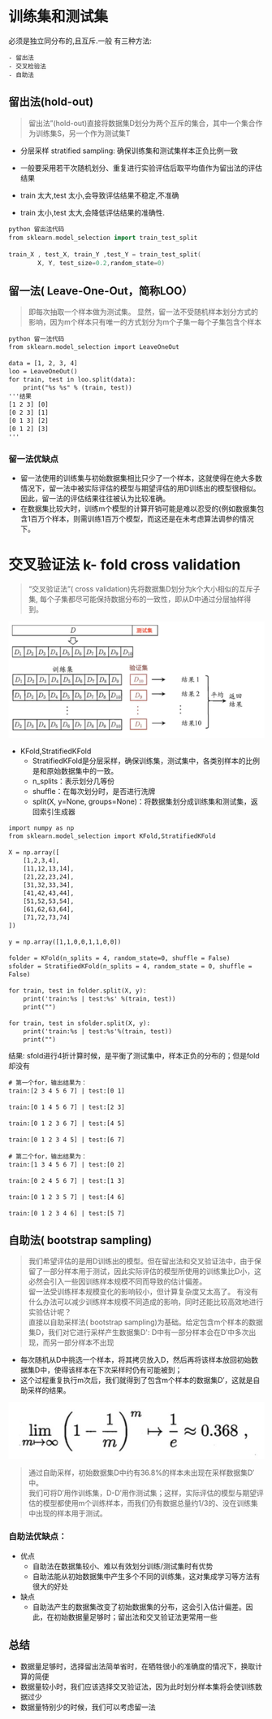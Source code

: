 # 训练集和测试集
必须是独立同分布的,且互斥.一般 有三种方法:

    - 留出法
    - 交叉检验法
    - 自助法
    
## 留出法(hold-out)
> 留出法”(hold-out)直接将数据集D划分为两个互斥的集合，其中一个集合作为训练集S，另一个作为测试集T

- 分层采样 stratified sampling: 确保训练集和测试集样本正负比例一致   
- 一般要采用若干次随机划分、重复进行实验评估后取平均值作为留出法的评估结果   

- train 太大,test 太小,会导致评估结果不稳定,不准确   
- train 太小,test 太大,会降低评估结果的准确性.   

```go
python 留出法代码
from sklearn.model_selection import train_test_split

train_X , test_X, train_Y ,test_Y = train_test_split(
        X, Y, test_size=0.2,random_state=0)
```

## 留一法( Leave-One-Out，简称LOO）

> 即每次抽取一个样本做为测试集。 
> 显然，留一法不受随机样本划分方式的影响，因为m个样本只有唯一的方式划分为m个子集一每个子集包含个样本

```
python 留一法代码
from sklearn.model_selection import LeaveOneOut

data = [1, 2, 3, 4]
loo = LeaveOneOut()
for train, test in loo.split(data):
    print("%s %s" % (train, test))
'''结果
[1 2 3] [0]
[0 2 3] [1]
[0 1 3] [2]
[0 1 2] [3]
'''
```

### 留一法优缺点
- 留一法使用的训练集与初始数据集相比只少了一个样本，这就使得在绝大多数情况下，留一法中被实际评估的模型与期望评估的用D训练出的模型很相似。因此，留一法的评估结果往往被认为比较准确。     
- 在数据集比较大时，训练m个模型的计算开销可能是难以忍受的(例如数据集包含1百万个样本，则需训练1百万个模型，而这还是在未考虑算法调参的情况下。


# 交叉验证法 k- fold cross validation
> “交叉验证法”( cross validation)先将数据集D划分为k个大小相似的互斥子集, 
> 每个子集都尽可能保持数据分布的一致性，即从D中通过分层抽样得到。

![avatar](../source/1.jpg)


- KFold,StratifiedKFold
    - StratifiedKFold是分层采样，确保训练集，测试集中，各类别样本的比例是和原始数据集中的一致。
    - n_splits：表示划分几等份
    - shuffle：在每次划分时，是否进行洗牌 
    - split(X, y=None, groups=None)：将数据集划分成训练集和测试集，返回索引生成器
```angular2html
import numpy as np
from sklearn.model_selection import KFold,StratifiedKFold

X = np.array([
    [1,2,3,4],
    [11,12,13,14],
    [21,22,23,24],
    [31,32,33,34],
    [41,42,43,44],
    [51,52,53,54],
    [61,62,63,64],
    [71,72,73,74]
])

y = np.array([1,1,0,0,1,1,0,0])

folder = KFold(n_splits = 4, random_state=0, shuffle = False)
sfolder = StratifiedKFold(n_splits = 4, random_state = 0, shuffle = False)

for train, test in folder.split(X, y):
    print('train:%s | test:%s' %(train, test))
    print("")

for train, test in sfolder.split(X, y):
    print('train:%s | test:%s'%(train, test))
    print("")
```

结果: sfold进行4折计算时候，是平衡了测试集中，样本正负的分布的；但是fold却没有   
```angular2html
# 第一个for，输出结果为：
train:[2 3 4 5 6 7] | test:[0 1]

train:[0 1 4 5 6 7] | test:[2 3]

train:[0 1 2 3 6 7] | test:[4 5]

train:[0 1 2 3 4 5] | test:[6 7]

# 第二个for，输出结果为：
train:[1 3 4 5 6 7] | test:[0 2]

train:[0 2 4 5 6 7] | test:[1 3]

train:[0 1 2 3 5 7] | test:[4 6]

train:[0 1 2 3 4 6] | test:[5 7]
```

## 自助法( bootstrap sampling)
> 我们希望评估的是用D训练出的模型。但在留出法和交叉验证法中，由于保留了一部分样本用于测试，因此实际评估的模型所使用的训练集比D小，这必然会引入一些因训练样本规模不同而导致的估计偏差。   
> 留一法受训练样本规模变化的影响较小，但计算复杂度又太高了。
> 有没有什么办法可以减少训练样本规模不同造成的影响，同时还能比较高效地进行实验估计呢？    
> 直接以自助采样法( bootstrap sampling)为基础。给定包含m个样本的数据集D，我们对它进行采样产生数据集D':
> D中有一部分样本会在D′中多次出现，而另一部分样本不出现

- 每次随机从D中挑选一个样本，将其拷贝放入D，然后再将该样本放回初始数据集D中，使得该样本在下次采样时仍有可能被到；
- 这个过程重复执行m次后，我们就得到了包含m个样本的数据集D′，这就是自助采样的结果。

![avatar](../source/2.jpg)

> 通过自助采样，初始数据集D中约有36.8%的样本未出现在采样数据集D′中。    
> 我们可将D′用作训练集，D-D′用作测试集；这样，实际评估的模型与期望评估的模型都使用m个训练样本，而我们仍有数据总量约1/3的、没在训练集中出现的样本用于测试。


### 自助法优缺点：
- 优点
    - 自助法在数据集较小、难以有效划分训练/测试集时有优势
    - 自助法能从初始数据集中产生多个不同的训练集，这对集成学习等方法有很大的好处
- 缺点
    - 自助法产生的数据集改变了初始数据集的分布，这会引入估计偏差。因此，在初始数据量足够时；留出法和交叉验证法更常用一些
    
## 总结
- 数据量足够时，选择留出法简单省时，在牺牲很小的准确度的情况下，换取计算的简便
- 数据量较小时，我们应该选择交叉验证法，因为此时划分样本集将会使训练数据过少
- 数据量特别少的时候，我们可以考虑留一法
  













